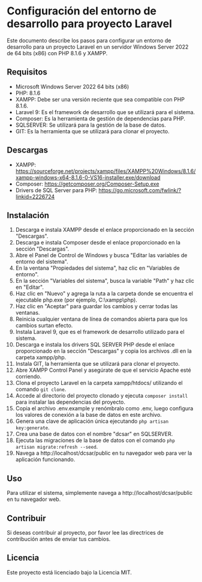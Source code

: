 # Configuración del entorno de desarrollo para proyecto Laravel

Este documento describe los pasos para configurar un entorno de desarrollo para un proyecto Laravel en un servidor Windows Server 2022 de 64 bits (x86) con PHP 8.1.6 y XAMPP.

## Requisitos

- Microsoft Windows Server 2022 64 bits (x86)
- PHP: 8.1.6
- XAMPP: Debe ser una versión reciente que sea compatible con PHP 8.1.6.
- Laravel 9: Es el framework de desarrollo que se utilizará para el sistema.
- Composer: Es la herramienta de gestión de dependencias para PHP.
- SQLSERVER: Se utilizará para la gestión de la base de datos.
- GIT: Es la herramienta que se utilizará para clonar el proyecto.

## Descargas

- XAMPP: https://sourceforge.net/projects/xampp/files/XAMPP%20Windows/8.1.6/xampp-windows-x64-8.1.6-0-VS16-installer.exe/download
- Composer: https://getcomposer.org/Composer-Setup.exe
- Drivers de SQL Server para PHP: https://go.microsoft.com/fwlink/?linkid=2226724

## Instalación

1. Descarga e instala XAMPP desde el enlace proporcionado en la sección "Descargas".
2. Descarga e instala Composer desde el enlace proporcionado en la sección "Descargas".
3. Abre el Panel de Control de Windows y busca "Editar las variables de entorno del sistema".
4. En la ventana "Propiedades del sistema", haz clic en "Variables de entorno".
5. En la sección "Variables del sistema", busca la variable "Path" y haz clic en "Editar".
6. Haz clic en "Nuevo" y agrega la ruta a la carpeta donde se encuentra el ejecutable php.exe (por ejemplo, C:\xampp\php).
7. Haz clic en "Aceptar" para guardar los cambios y cerrar todas las ventanas.
8. Reinicia cualquier ventana de línea de comandos abierta para que los cambios surtan efecto.
9. Instala Laravel 9, que es el framework de desarrollo utilizado para el sistema.
10. Descarga e instala los drivers SQL SERVER PHP desde el enlace proporcionado en la sección "Descargas" y copia los archivos .dll en la carpeta xampp/php.
11. Instala GIT, la herramienta que se utilizará para clonar el proyecto.
12. Abre XAMPP Control Panel y asegúrate de que el servicio Apache esté corriendo.
13. Clona el proyecto Laravel en la carpeta xampp/htdocs/ utilizando el comando `git clone`.
14. Accede al directorio del proyecto clonado y ejecuta `composer install` para instalar las dependencias del proyecto.
15. Copia el archivo .env.example y renómbralo como .env, luego configura los valores de conexión a la base de datos en este archivo.
16. Genera una clave de aplicación única ejecutando `php artisan key:generate`.
17. Crea una base de datos con el nombre "dcsar" en SQLSERVER.
18. Ejecuta las migraciones de la base de datos con el comando `php artisan migrate:refresh --seed`.
19. Navega a http://localhost/dcsar/public en tu navegador web para ver la aplicación funcionando.

## Uso

Para utilizar el sistema, simplemente navega a http://localhost/dcsar/public en tu navegador web.

## Contribuir

Si deseas contribuir al proyecto, por favor lee las directrices de contribución antes de enviar tus cambios.

## Licencia

Este proyecto está licenciado bajo la Licencia MIT.
